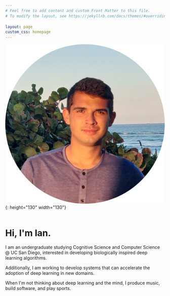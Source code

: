 ```yaml
---
# Feel free to add content and custom Front Matter to this file.
# To modify the layout, see https://jekyllrb.com/docs/themes/#overriding-theme-defaults

layout: page
custom_css: homepage
---
```


![](/assets/circleimage.png){: height="130" width="130"}
<br/><br/>

# Hi, I'm Ian.
I am an undergraduate studying Cognitive Science and Computer Science @ UC San Diego, interested in developing biologically inspired deep learning algorithms. 

Additionally, I am working to develop systems that can accelerate the adoption of deep learning in new domains. 

When I'm not thinking about deep learning and the mind, I produce music, build software, and play sports.


